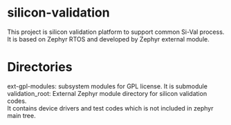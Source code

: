 # silicon-validation
This project is silicon validation platform to support common Si-Val process.<br>
It is based on Zephyr RTOS and developed by Zephyr external module.

# Directories
ext-gpl-modules: subsystem modules for GPL license. It is submodule<br>
validation_root: External Zephyr module directory for silicon validation codes.<br>
                 It contains device drivers and test codes which is not included in zephyr main tree.<br>
